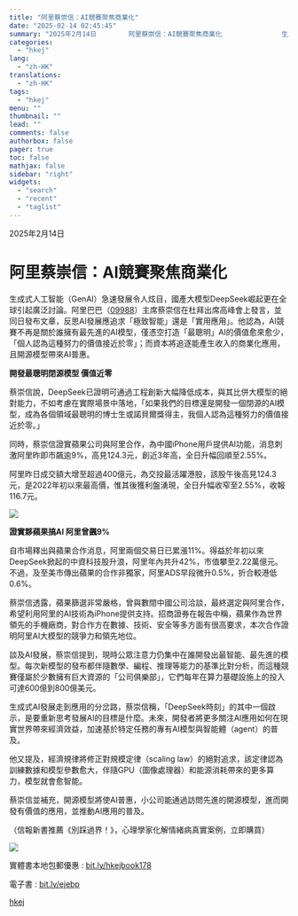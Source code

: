 ```yaml
---
title: "阿里蔡崇信：AI競賽聚焦商業化"
date: "2025-02-14 02:45:45"
summary: "2025年2月14日        阿里蔡崇信：AI競賽聚焦商業化               生成..."
categories:
  - "hkej"
lang:
  - "zh-HK"
translations:
  - "zh-HK"
tags:
  - "hkej"
menu: ""
thumbnail: ""
lead: ""
comments: false
authorbox: false
pager: true
toc: false
mathjax: false
sidebar: "right"
widgets:
  - "search"
  - "recent"
  - "taglist"
---
```


2025年2月14日

阿里蔡崇信：AI競賽聚焦商業化
===============

生成式人工智能（GenAI）急速發展令人炫目，國產大模型DeepSeek崛起更在全球引起廣泛討論。阿里巴巴（[09988](https://stock360.hkej.com/quotePlus/09988)）主席蔡崇信在杜拜出席高峰會上發言，並同日發布文章，反思AI發展應追求「極致智能」還是「實用應用」。他認為，AI競賽不再是關於誰擁有最先進的AI模型，僅憑空打造「最聰明」AI的價值愈來愈少，「個人認為這種努力的價值接近於零」；而資本將追逐能產生收入的商業化應用，且開源模型帶來AI普惠。

**開發最聰明閉源模型 價值近零**

蔡崇信說，DeepSeek已證明可通過工程創新大幅降低成本，與其比併大模型的絕對能力，不如考慮在實際場景中落地，「如果我們的目標還是開發一個閉源的AI模型，成為各個領域最聰明的博士生或諾貝爾獎得主，我個人認為這種努力的價值接近於零。」

同時，蔡崇信證實蘋果公司與阿里合作，為中國iPhone用戶提供AI功能，消息刺激阿里昨即市飆逾9%，高見124.3元，創近3年高，全日升幅回順至2.55%。

阿里昨日成交額大增至超過400億元，為交投最活躍港股，該股午後高見124.3元，是2022年初以來最高價，惟其後獲利盤湧現，全日升幅收窄至2.55%，收報116.7元。



[![](https://static.hkej.com/hkej/images/2025/02/14/3999187_1fd4df713e727c581511db259712b585_620.jpg)](https://static.hkej.com/hkej/images/2025/02/14/3999187_1fd4df713e727c581511db259712b585.jpg)



**證實夥蘋果搞AI 阿里曾飆9%**

自市場釋出與蘋果合作消息，阿里兩個交易日已累漲11%。得益於年初以來DeepSeek掀起的中資科技股升浪，阿里年內共升42%，市值攀至2.22萬億元。不過，及至美市傳出蘋果的合作非獨家，阿里ADS早段微升0.5%，折合較港低0.6%。

蔡崇信透露，蘋果篩選非常嚴格，曾與數間中國公司洽談，最終選定與阿里合作，希望利用阿里的AI技術為iPhone提供支持。招商證券在報告中稱，蘋果作為世界領先的手機廠商，對合作方在數據、技術、安全等多方面有很高要求，本次合作證明阿里AI大模型的競爭力和領先地位。

談及AI發展，蔡崇信提到，現時公眾注意力仍集中在誰開發出最智能、最先進的模型。每次新模型的發布都伴隨數學、編程、推理等能力的基準比對分析，而這種競賽僅屬於少數擁有巨大資源的「公司俱樂部」，它們每年在算力基礎設施上的投入可達600億到800億美元。

生成式AI發展走到應用的分岔路，蔡崇信稱，「DeepSeek時刻」的其中一個啟示，是要重新思考發展AI的目標是什麼。未來，開發者將更多關注AI應用如何在現實世界帶來經濟效益，加速基於特定任務的專有AI模型與智能體（agent）的普及。

他又提及，經濟規律將修正對規模定律（scaling law）的絕對追求，該定律認為訓練數據和模型參數愈大，伴隨GPU（圖像處理器）和能源消耗帶來的更多算力，模型就會愈智能。

蔡崇信並補充，開源模型將使AI普惠，小公司能通過訪問先進的開源模型，進而開發有價值的應用，並推動AI應用的普及。

（信報新書推薦《別踩過界！》，心理學家化解情緒病真實案例，立即購買）



[![](https://static.hkej.com/hkej/images/2025/02/14/3999187_57177475ea3c214533401752916d293e_620.png)](https://static.hkej.com/hkej/images/2025/02/14/3999187_57177475ea3c214533401752916d293e.png)



實體書本地包郵優惠 : [bit.ly/hkejbook178](https://subscribe.hkej.com/events/bookorder55/php/collectdata.php)

電子書 : [bit.ly/ejebp](https://entitle.hkej.com/ebooks?utm_source=subscribepage&utm_medium=banner&utm_campaign=obf2023)

[hkej](https://www1.hkej.com/dailynews/headline/article/3999187/%E9%98%BF%E9%87%8C%E8%94%A1%E5%B4%87%E4%BF%A1%EF%BC%9AAI%E7%AB%B6%E8%B3%BD%E8%81%9A%E7%84%A6%E5%95%86%E6%A5%AD%E5%8C%96)
